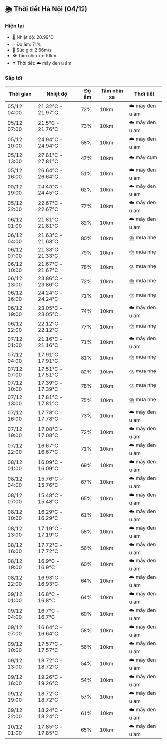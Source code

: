 ## 🌦️ Thời tiết Hà Nội (04/12)

### Hiện tại

- 🌡️ Nhiệt độ: 20.99℃
- 💦 Độ ẩm: 71%
- 💨 Sức gió: 2.66m/s
- 👁️ Tầm nhìn xa: 10km
- ☂️ Thời tiết: ☁️ mây đen u ám

### Sắp tới

| Thời gian | Nhiệt độ | Độ ẩm | Tầm nhìn xa | Thời tiết |
| --- | --- | --- | --- | --- |
| 05/12 04:00 | 21.32℃ - 21.97℃ | 72% | 10km | ☁️ mây đen u ám |
| 05/12 07:00 | 21.5℃ - 21.76℃ | 73% | 10km | ☁️ mây đen u ám |
| 05/12 10:00 | 24.94℃ - 24.94℃ | 58% | 10km | ☁️ mây đen u ám |
| 05/12 13:00 | 27.81℃ - 27.81℃ | 47% | 10km | ☁️ mây cụm |
| 05/12 16:00 | 26.64℃ - 26.64℃ | 51% | 10km | ☁️ mây đen u ám |
| 05/12 19:00 | 24.45℃ - 24.45℃ | 62% | 10km | ☁️ mây đen u ám |
| 05/12 22:00 | 22.67℃ - 22.67℃ | 77% | 10km | ☁️ mây đen u ám |
| 06/12 01:00 | 21.81℃ - 21.81℃ | 82% | 10km | ☁️ mây đen u ám |
| 06/12 04:00 | 21.63℃ - 21.63℃ | 80% | 10km | ⛈️ mưa nhẹ |
| 06/12 07:00 | 21.33℃ - 21.33℃ | 79% | 10km | ⛈️ mưa nhẹ |
| 06/12 10:00 | 21.67℃ - 21.67℃ | 78% | 10km | ⛈️ mưa nhẹ |
| 06/12 13:00 | 23.86℃ - 23.86℃ | 72% | 10km | ⛈️ mưa nhẹ |
| 06/12 16:00 | 24.24℃ - 24.24℃ | 71% | 10km | ⛈️ mưa nhẹ |
| 06/12 19:00 | 23.05℃ - 23.05℃ | 74% | 10km | ☁️ mây đen u ám |
| 06/12 22:00 | 22.12℃ - 22.12℃ | 77% | 10km | ⛈️ mưa nhẹ |
| 07/12 01:00 | 21.16℃ - 21.16℃ | 71% | 10km | ☁️ mây đen u ám |
| 07/12 04:00 | 17.91℃ - 17.91℃ | 81% | 10km | ⛈️ mưa nhẹ |
| 07/12 07:00 | 17.51℃ - 17.51℃ | 82% | 10km | ⛈️ mưa nhẹ |
| 07/12 10:00 | 17.39℃ - 17.39℃ | 78% | 10km | ⛈️ mưa nhẹ |
| 07/12 13:00 | 17.81℃ - 17.81℃ | 75% | 10km | ⛈️ mưa nhẹ |
| 07/12 16:00 | 17.78℃ - 17.78℃ | 73% | 10km | ☁️ mây đen u ám |
| 07/12 19:00 | 17.08℃ - 17.08℃ | 72% | 10km | ☁️ mây đen u ám |
| 07/12 22:00 | 16.67℃ - 16.67℃ | 71% | 10km | ☁️ mây đen u ám |
| 08/12 01:00 | 16.09℃ - 16.09℃ | 69% | 10km | ☁️ mây đen u ám |
| 08/12 04:00 | 15.76℃ - 15.76℃ | 67% | 10km | ☁️ mây đen u ám |
| 08/12 07:00 | 15.48℃ - 15.48℃ | 65% | 10km | ☁️ mây đen u ám |
| 08/12 10:00 | 16.29℃ - 16.29℃ | 61% | 10km | ☁️ mây đen u ám |
| 08/12 13:00 | 17.19℃ - 17.19℃ | 58% | 10km | ☁️ mây đen u ám |
| 08/12 16:00 | 17.72℃ - 17.72℃ | 56% | 10km | ☁️ mây đen u ám |
| 08/12 19:00 | 16.9℃ - 16.9℃ | 60% | 10km | ☁️ mây đen u ám |
| 08/12 22:00 | 16.93℃ - 16.93℃ | 64% | 10km | ☁️ mây đen u ám |
| 09/12 01:00 | 16.8℃ - 16.8℃ | 64% | 10km | ☁️ mây đen u ám |
| 09/12 04:00 | 16.7℃ - 16.7℃ | 60% | 10km | ☁️ mây đen u ám |
| 09/12 07:00 | 16.64℃ - 16.64℃ | 58% | 10km | ☁️ mây đen u ám |
| 09/12 10:00 | 17.57℃ - 17.57℃ | 56% | 10km | ☁️ mây đen u ám |
| 09/12 13:00 | 18.72℃ - 18.72℃ | 54% | 10km | ☁️ mây đen u ám |
| 09/12 16:00 | 19.26℃ - 19.26℃ | 54% | 10km | ☁️ mây đen u ám |
| 09/12 19:00 | 18.72℃ - 18.72℃ | 57% | 10km | ☁️ mây đen u ám |
| 09/12 22:00 | 18.24℃ - 18.24℃ | 61% | 10km | ☁️ mây đen u ám |
| 10/12 01:00 | 17.85℃ - 17.85℃ | 65% | 10km | ☁️ mây đen u ám |
